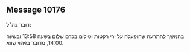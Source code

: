 ## Message 10176

דובר צה"ל:

בהמשך להתרעה שהופעלה על ירי רקטות וטילים בכרם שלום בשעה 13:58 ובשעה 14:00, מדובר בזיהוי שווא.

